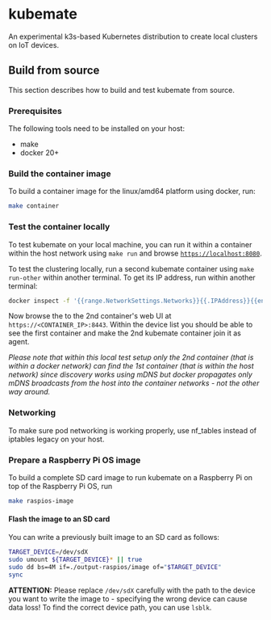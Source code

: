 # kubemate

An experimental k3s-based Kubernetes distribution to create local clusters on IoT devices.

## Build from source

This section describes how to build and test kubemate from source.

### Prerequisites

The following tools need to be installed on your host:

* make
* docker 20+

### Build the container image

To build a container image for the linux/amd64 platform using docker, run:
```sh
make container
```

### Test the container locally

To test kubemate on your local machine, you can run it within a container within the host network using `make run` and browse [`https://localhost:8080`](https://localhost:8443).  

To test the clustering locally, run a second kubemate container using `make run-other` within another terminal.
To get its IP address, run within another terminal:
```sh
docker inspect -f '{{range.NetworkSettings.Networks}}{{.IPAddress}}{{end}}' kubemate2
```

Now browse the to the 2nd container's web UI at `https://<CONTAINER_IP>:8443`.
Within the device list you should be able to see the first container and make the 2nd kubemate container join it as agent.  

_Please note that within this local test setup only the 2nd container (that is within a docker network) can find the 1st container (that is within the host network) since discovery works using mDNS but docker propagates only mDNS broadcasts from the host into the container networks - not the other way around._

### Networking

To make sure pod networking is working properly, use nf_tables instead of iptables legacy on your host.

### Prepare a Raspberry Pi OS image

To build a complete SD card image to run kubemate on a Raspberry Pi on top of the Raspberry Pi OS, run
```sh
make raspios-image
```

#### Flash the image to an SD card

You can write a previously built image to an SD card as follows:

```sh
TARGET_DEVICE=/dev/sdX
sudo umount ${TARGET_DEVICE}* || true
sudo dd bs=4M if=./output-raspios/image of="$TARGET_DEVICE"
sync
```

**ATTENTION:** Please replace `/dev/sdX` carefully with the path to the device you want to write the image to - specifying the wrong device can cause data loss!
To find the correct device path, you can use `lsblk`.
